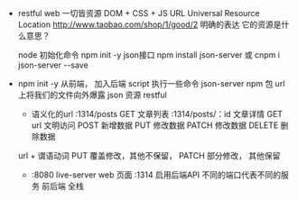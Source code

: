 - restful web
    一切皆资源
    DOM + CSS + JS
    URL Universal Resource Location
    http://www.taobao.com/shop/1/good/2
    明确的表达  它的资源是什么意思？

    node 初始化命令 npm init -y
    json接口 npm install json-server 或 cnpm i json-server --save

- npm init -y  从前端， 加入后端
    script  执行一些命令
    json-server  npm 包
    url   上将我们的文件向外爆露
    json 资源  restful
    - 语义化的url 
    :1314/posts  GET 文章列表
    :1314/posts/：id 文章详情
    GET url 文明访问
    POST 新增数据
    PUT 修改数据
    PATCH 修改数据
    DELETE 删除数据

    url + 谓语动词
    PUT 覆盖修改，其他不保留，
    PATCH 部分修改， 其他保留

    - :8080  live-server web 页面
      :1314 启用后端API
      不同的端口代表不同的服务
      前后端  全栈
